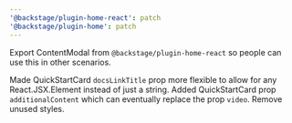 ```yaml
---
'@backstage/plugin-home-react': patch
'@backstage/plugin-home': patch
---
```


Export ContentModal from `@backstage/plugin-home-react` so people can use this in other scenarios.

Made QuickStartCard `docsLinkTitle` prop more flexible to allow for any React.JSX.Element instead of just a string.
Added QuickStartCard prop `additionalContent` which can eventually replace the prop `video`.
Remove unused styles.
